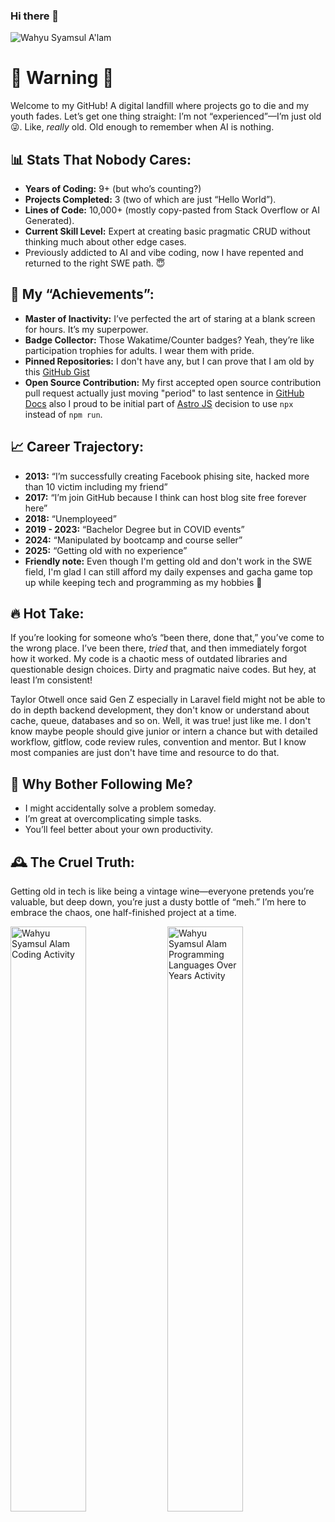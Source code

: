 ### Hi there 👋

![Wahyu Syamsul A'lam](https://komarev.com/ghpvc/?username=wahyusa "Wahyu Syamsul A'lam")

# 🚨 Warning 🚨

Welcome to my GitHub! A digital landfill where projects go to die and my youth fades. Let’s get one thing straight: I’m not “experienced”—I’m just old 😜. Like, *really* old. Old enough to remember when AI is nothing.  

## 📊 Stats That Nobody Cares:
- **Years of Coding:** 9+ (but who’s counting?)  
- **Projects Completed:** 3 (two of which are just “Hello World”).  
- **Lines of Code:** 10,000+ (mostly copy-pasted from Stack Overflow or AI Generated).  
- **Current Skill Level:** Expert at creating basic pragmatic CRUD without thinking much about other edge cases.
- Previously addicted to AI and vibe coding, now I have repented and returned to the right SWE path. 😇

## 🎯 My “Achievements”:
- **Master of Inactivity:** I’ve perfected the art of staring at a blank screen for hours. It’s my superpower.  
- **Badge Collector:** Those Wakatime/Counter badges? Yeah, they’re like participation trophies for adults. I wear them with pride.  
- **Pinned Repositories:** I don't have any, but I can prove that I am old by this [GitHub Gist](https://gist.github.com/wahyusa/e34ed057bac98417b96556cb37933c52)
- **Open Source Contribution:** My first accepted open source contribution pull request actually just moving "period" to last sentence in [GitHub Docs](https://github.com/github/docs/commit/f50aaf6babbdc93f7f6a59119e33685d01cc9ce9) also I proud to be initial part of [Astro JS](https://github.com/withastro/astro/pull/4384) decision to use `npx` instead of `npm run`.

## 📈 Career Trajectory:
- **2013:** “I’m successfully creating Facebook phising site, hacked more than 10 victim including my friend”  
- **2017:** “I’m join GitHub because I think can host blog site free forever here”  
- **2018:** “Unemployeed”
- **2019 - 2023:** “Bachelor Degree but in COVID events”
- **2024:** “Manipulated by bootcamp and course seller”
- **2025:** “Getting old with no experience”
- **Friendly note:** Even though I'm getting old and don't work in the SWE field, I'm glad I can still afford my daily expenses and gacha game top up while keeping tech and programming as my hobbies 🤗

## 🔥 Hot Take:
If you’re looking for someone who’s “been there, done that,” you’ve come to the wrong place. I’ve been there, *tried* that, and then immediately forgot how it worked. My code is a chaotic mess of outdated libraries and questionable design choices. Dirty and pragmatic naive codes. But hey, at least I’m consistent!

Taylor Otwell once said Gen Z especially in Laravel field might not be able to do in depth backend development, they don't know or understand about cache, queue, databases and so on. Well, it was true! just like me. I don't know maybe people should give junior or intern a chance but with detailed workflow, gitflow, code review rules, convention and mentor. But I know most companies are just don't have time and resource to do that.

## 🚫 Why Bother Following Me?
- I might accidentally solve a problem someday.  
- I’m great at overcomplicating simple tasks.  
- You’ll feel better about your own productivity.  

## 🕰️ The Cruel Truth:
Getting old in tech is like being a vintage wine—everyone pretends you’re valuable, but deep down, you’re just a dusty bottle of “meh.” I’m here to embrace the chaos, one half-finished project at a time.  

<section>
<img src="https://wakatime.com/share/@wahyusa/71791850-ac03-4f54-a567-bc36e543669f.svg" style="width:49%" alt="Wahyu Syamsul Alam Coding Activity">
<img src="https://wakatime.com/share/@wahyusa/6b00e2e6-6bb9-4a8d-a455-8d8325d2e4f9.svg" style="width:49%" alt="Wahyu Syamsul Alam Programming Languages Over Years Activity">
</section>
<!--
**wahyusa/wahyusa** is a ✨ _special_ ✨ repository because its `README.md` (this file) appears on your GitHub profile.

Here are some ideas to get you started:

- 🔭 I’m currently working on ...
- 🌱 I’m currently learning ...
- 👯 I’m looking to collaborate on ...
- 🤔 I’m looking for help with ...
- 💬 Ask me about ...
- 📫 How to reach me: ...
- 😄 Pronouns: ...
- ⚡ Fun fact: ...
-->
